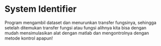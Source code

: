 # System Identifier
Program mengambil dataset dan menurunkan transfer fungsinya, sehingga setelah ditemukan transfer fungsi atau fungsi alihnya kita bisa dengan mudah mensimulasikan alat dengan matlab dan mengontrolnya dengan metode kontrol apapun!
